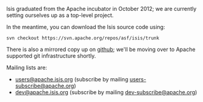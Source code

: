 Isis graduated from the Apache incubator in October 2012; we are currently setting ourselves up as a top-level project.

In the meantime, you can download the Isis source code using:

    svn checkout https://svn.apache.org/repos/asf/isis/trunk

There is also a mirrored copy up on [github](https://github.com/danhaywood/apache-isis); we'll be moving over to Apache supported git infrastructure shortly.

Mailing lists are:

- users@apache.isis.org (subscribe by mailing [users-subscribe@apache.org](mailto:users-subscribe@apache.org))
- dev@apache.isis.org (subscribe by mailing [dev-subscribe@apache.org](mailto:dev-subscribe@apache.org))
